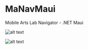 # MaNavMaui
Mobile Arts Lab Navigator - .NET Maui

![alt text](http://g.recordit.co/vu8Valxpmp.gif "Application in action - iOS")

![alt text](http://g.recordit.co/IgcujwWa9o.gif "Application in action - Android")
